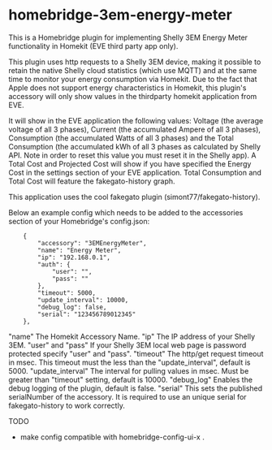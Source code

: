 # homebridge-3em-energy-meter
This is a Homebridge plugin for implementing Shelly 3EM Energy Meter functionality in Homekit (EVE third party app only).

This plugin uses http requests to a Shelly 3EM device, making it possible to retain the native Shelly cloud statistics (which use MQTT) and at the same time to monitor your energy consumption via Homekit. Due to the fact that Apple does not support energy characteristics in Homekit, this plugin's accessory will only show values in the thirdparty homekit application from EVE.

It will show in the EVE application the following values: Voltage (the average voltage of all 3 phases), Current (the accumulated Ampere of all 3 phases), Consumption (the accumulated Watts of all 3 phases) and the Total Consumption (the accumulated kWh of all 3 phases as calculated by Shelly API. Note in order to reset this value you must reset it in the Shelly app). A Total Cost and Projected Cost will show if you have specified the Energy Cost in the settings section of your EVE application. Total Consumption and Total Cost will feature the fakegato-history graph.

This application uses the cool fakegato plugin (simont77/fakegato-history).

Below an example config which needs to be added to the accessories section of your Homebridge's config.json:

        {
            "accessory": "3EMEnergyMeter",
            "name": "Energy Meter",
            "ip": "192.168.0.1",
            "auth": {
                "user": "",
                "pass": ""
            },
            "timeout": 5000,
            "update_interval": 10000,
            "debug_log": false,
            "serial": "123456789012345"             
        },

"name"              The Homekit Accessory Name.
"ip"                The IP address of your Shelly 3EM.
"user" and "pass"   If your Shelly 3EM local web page is password protected specify "user" and "pass".
"timeout"           The http/get request timeout in msec. This timeout must the less than the "update_interval", default is 5000.
"update_interval"   The interval for pulling values in msec. Must be greater than "timeout" setting, default is 10000.
"debug_log"         Enables the debug logging of the plugin, default is false.
"serial"            This sets the published serialNumber of the accessory. It is required to use an unique serial for fakegato-history to work correctly.

TODO
- make config compatible with homebridge-config-ui-x .
